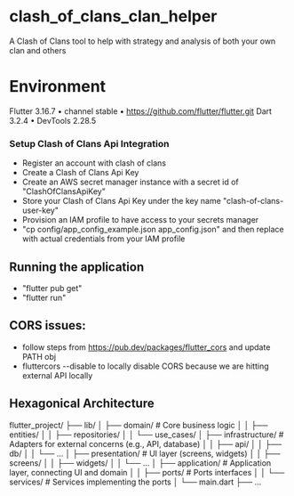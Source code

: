 # clash_of_clans_clan_helper

A Clash of Clans tool to help with strategy and analysis of both your own clan and others

# Environment
Flutter 3.16.7 • channel stable • https://github.com/flutter/flutter.git
Dart 3.2.4 • DevTools 2.28.5


### Setup Clash of Clans Api Integration
- Register an account with clash of clans
- Create a Clash of Clans Api Key
- Create an AWS secret manager instance with a secret id of "ClashOfClansApiKey"
- Store your Clash of Clans Api Key under the key name "clash-of-clans-user-key"
- Provision an IAM profile to have access to your secrets manager
- "cp config/app_config_example.json app_config.json" and then replace with actual credentials from your IAM profile

## Running the application
- "flutter pub get"
- "flutter run"

## CORS issues:
- follow steps from https://pub.dev/packages/flutter_cors and update PATH obj
- fluttercors --disable to locally disable CORS because we are hitting external API locally

## Hexagonical Architecture
flutter_project/
├── lib/
│   ├── domain/              # Core business logic
│   │   ├── entities/
│   │   ├── repositories/
│   │   └── use_cases/
│   ├── infrastructure/      # Adapters for external concerns (e.g., API, database)
│   │   ├── api/
│   │   ├── db/
│   │   └── ...
│   ├── presentation/        # UI layer (screens, widgets)
│   │   ├── screens/
│   │   ├── widgets/
│   │   └── ...
│   ├── application/         # Application layer, connecting UI and domain
│   │   ├── ports/           # Ports interfaces
│   │   └── services/        # Services implementing the ports
│   └── main.dart
├── ...
